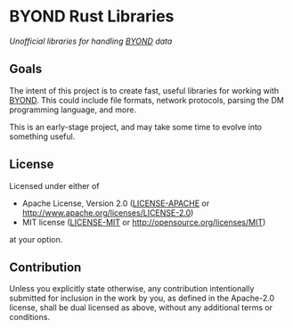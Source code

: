 # BYOND Rust Libraries

_Unofficial libraries for handling [BYOND](http://byond.com) data_

## Goals

The intent of this project is to create fast, useful libraries for working with
[BYOND](http://byond.com). This could include file formats, network protocols,
parsing the DM programming language, and more.

This is an early-stage project, and may take some time to evolve into something
useful.

## License

Licensed under either of

 * Apache License, Version 2.0
   ([LICENSE-APACHE](LICENSE-APACHE) or http://www.apache.org/licenses/LICENSE-2.0)
 * MIT license
   ([LICENSE-MIT](LICENSE-MIT) or http://opensource.org/licenses/MIT)

at your option.

## Contribution

Unless you explicitly state otherwise, any contribution intentionally submitted
for inclusion in the work by you, as defined in the Apache-2.0 license, shall be
dual licensed as above, without any additional terms or conditions.
